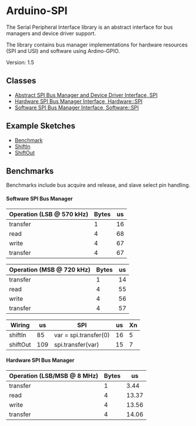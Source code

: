 # Arduino-SPI

The Serial Peripheral Interface library is an abstract interface for
bus managers and device driver support.

The library contains bus manager implementations for hardware
resources (SPI and USI) and software using Ardino-GPIO.

Version: 1.5

## Classes

* [Abstract SPI Bus Manager and Device Driver Interface, SPI](./src/SPI.h)
* [Hardware SPI Bus Manager Interface, Hardware::SPI](./src/Hardware/SPI.h)
* [Software SPI Bus Manager Interface, Software::SPI](./src/Software/SPI.h)

## Example Sketches

* [Benchmark](./examples/Benchmark)
* [ShiftIn](./examples/ShiftIn)
* [ShiftOut](./examples/ShiftOut)

## Benchmarks

Benchmarks include bus acquire and release, and slave select pin handling.

#### Software SPI Bus Manager

Operation (LSB @ 570 kHz) | Bytes | us
----------|-------|----
transfer | 1 | 16
read | 4 | 68
write | 4  | 67
transfer | 4  | 67

Operation (MSB @ 720 kHz) | Bytes | us
----------|-------|----
transfer | 1 | 14
read | 4 | 55
write | 4  | 56
transfer | 4  | 57

Wiring | us | SPI | us | Xn
------ |----|------|----|----
shiftIn | 85 | var = spi.transfer(0) | 16 | 5
shiftOut | 109 | spi.transfer(var) | 15 | 7

#### Hardware SPI Bus Manager

Operation (LSB/MSB @ 8 MHz) | Bytes | us
----------|-------|----
transfer | 1 | 3.44
read | 4 | 13.37
write | 4  | 13.56
transfer | 4  | 14.06
